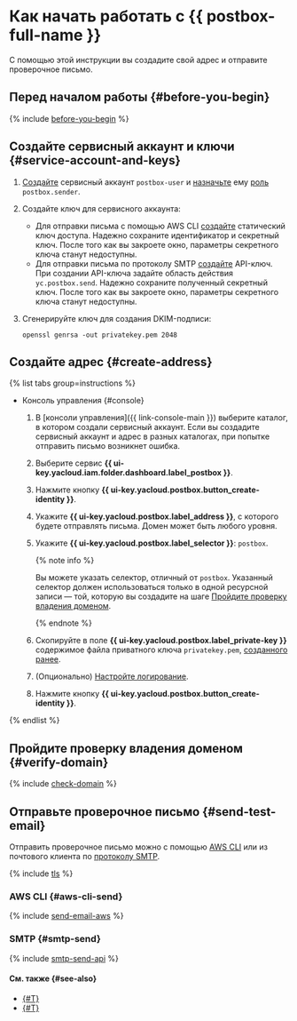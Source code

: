 # Как начать работать с {{ postbox-full-name }}

С помощью этой инструкции вы создадите свой адрес и отправите проверочное письмо.

## Перед началом работы {#before-you-begin}

{% include [before-you-begin](../_tutorials/_tutorials_includes/before-you-begin.md) %}

## Создайте сервисный аккаунт и ключи {#service-account-and-keys}

1. [Создайте](../iam/operations/sa/create.md) сервисный аккаунт `postbox-user` и [назначьте](../iam/operations/sa/assign-role-for-sa.md) ему [роль](security/index.md#postbox-sender) `postbox.sender`.
1. Создайте ключ для сервисного аккаунта:
   * Для отправки письма с помощью AWS CLI [создайте](../iam/operations/authentication/manage-access-keys.md#create-access-key) статический ключ доступа. Надежно сохраните идентификатор и секретный ключ. После того как вы закроете окно, параметры секретного ключа станут недоступны.
   * Для отправки письма по протоколу SMTP [создайте](../iam/operations/authentication/manage-api-keys.md#create-api-key) API-ключ. При создании API-ключа задайте область действия `yc.postbox.send`. Надежно сохраните полученный секретный ключ. После того как вы закроете окно, параметры секретного ключа станут недоступны.
1. Сгенерируйте ключ для создания DKIM-подписи:

    ```
    openssl genrsa -out privatekey.pem 2048
    ```

## Создайте адрес {#create-address}

{% list tabs group=instructions %}

- Консоль управления {#console}

    1. В [консоли управления]({{ link-console-main }}) выберите каталог, в котором создали сервисный аккаунт. Если вы создадите сервисный аккаунт и адрес в разных каталогах, при попытке отправить письмо возникнет ошибка.
    1. Выберите сервис **{{ ui-key.yacloud.iam.folder.dashboard.label_postbox }}**.
    1. Нажмите кнопку **{{ ui-key.yacloud.postbox.button_create-identity }}**.
    1. Укажите **{{ ui-key.yacloud.postbox.label_address }}**, с которого будете отправлять письма. Домен может быть любого уровня.
    1. Укажите **{{ ui-key.yacloud.postbox.label_selector }}**: `postbox`.

        {% note info %}

        Вы можете указать селектор, отличный от `postbox`. Указанный селектор должен использоваться только в одной ресурсной записи — той, которую вы создадите на шаге [Пройдите проверку владения доменом](#verify-domain).

        {% endnote %}

    1. Скопируйте в поле **{{ ui-key.yacloud.postbox.label_private-key }}** содержимое файла приватного ключа `privatekey.pem`, [созданного ранее](#service-account-and-keys).
    1. (Опционально) [Настройте логирование](operations/logs-write.md).
    1. Нажмите кнопку **{{ ui-key.yacloud.postbox.button_create-identity }}**.

{% endlist %}

## Пройдите проверку владения доменом {#verify-domain}

{% include [check-domain](../_includes/postbox/check-domain.md) %}

## Отправьте проверочное письмо {#send-test-email}

Отправить проверочное письмо можно с помощью [AWS CLI](#aws-cli-send) или из почтового клиента по [протоколу SMTP](#smtp-send).

{% include [tls](../_includes/postbox/tls.md) %}

### AWS CLI {#aws-cli-send}

{% include [send-email-aws](../_includes/postbox/send-email-aws.md) %}

### SMTP {#smtp-send}

{% include [smtp-send-api](../_includes/postbox/smtp-send-api.md) %}

#### См. также {#see-also}

* [{#T}](concepts/notification.md)
* [{#T}](operations/send-email.md)
